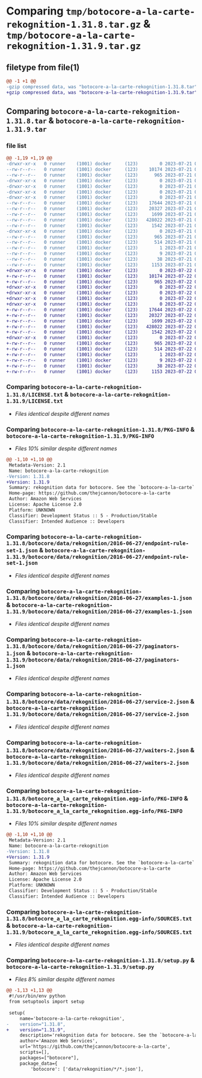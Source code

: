# Comparing `tmp/botocore-a-la-carte-rekognition-1.31.8.tar.gz` & `tmp/botocore-a-la-carte-rekognition-1.31.9.tar.gz`

## filetype from file(1)

```diff
@@ -1 +1 @@
-gzip compressed data, was "botocore-a-la-carte-rekognition-1.31.8.tar", last modified: Fri Jul 21 01:21:49 2023, max compression
+gzip compressed data, was "botocore-a-la-carte-rekognition-1.31.9.tar", last modified: Sat Jul 22 01:20:50 2023, max compression
```

## Comparing `botocore-a-la-carte-rekognition-1.31.8.tar` & `botocore-a-la-carte-rekognition-1.31.9.tar`

### file list

```diff
@@ -1,19 +1,19 @@
-drwxr-xr-x   0 runner    (1001) docker     (123)        0 2023-07-21 01:21:49.327447 botocore-a-la-carte-rekognition-1.31.8/
--rw-r--r--   0 runner    (1001) docker     (123)    10174 2023-07-21 01:21:49.000000 botocore-a-la-carte-rekognition-1.31.8/LICENSE.txt
--rw-r--r--   0 runner    (1001) docker     (123)      965 2023-07-21 01:21:49.327447 botocore-a-la-carte-rekognition-1.31.8/PKG-INFO
-drwxr-xr-x   0 runner    (1001) docker     (123)        0 2023-07-21 01:21:49.327447 botocore-a-la-carte-rekognition-1.31.8/botocore/
-drwxr-xr-x   0 runner    (1001) docker     (123)        0 2023-07-21 01:21:49.327447 botocore-a-la-carte-rekognition-1.31.8/botocore/data/
-drwxr-xr-x   0 runner    (1001) docker     (123)        0 2023-07-21 01:21:49.327447 botocore-a-la-carte-rekognition-1.31.8/botocore/data/rekognition/
-drwxr-xr-x   0 runner    (1001) docker     (123)        0 2023-07-21 01:21:49.327447 botocore-a-la-carte-rekognition-1.31.8/botocore/data/rekognition/2016-06-27/
--rw-r--r--   0 runner    (1001) docker     (123)    17644 2023-07-21 01:21:06.000000 botocore-a-la-carte-rekognition-1.31.8/botocore/data/rekognition/2016-06-27/endpoint-rule-set-1.json
--rw-r--r--   0 runner    (1001) docker     (123)    20327 2023-07-21 01:21:06.000000 botocore-a-la-carte-rekognition-1.31.8/botocore/data/rekognition/2016-06-27/examples-1.json
--rw-r--r--   0 runner    (1001) docker     (123)     1699 2023-07-21 01:21:06.000000 botocore-a-la-carte-rekognition-1.31.8/botocore/data/rekognition/2016-06-27/paginators-1.json
--rw-r--r--   0 runner    (1001) docker     (123)   428022 2023-07-21 01:21:06.000000 botocore-a-la-carte-rekognition-1.31.8/botocore/data/rekognition/2016-06-27/service-2.json
--rw-r--r--   0 runner    (1001) docker     (123)     1542 2023-07-21 01:21:06.000000 botocore-a-la-carte-rekognition-1.31.8/botocore/data/rekognition/2016-06-27/waiters-2.json
-drwxr-xr-x   0 runner    (1001) docker     (123)        0 2023-07-21 01:21:49.327447 botocore-a-la-carte-rekognition-1.31.8/botocore_a_la_carte_rekognition.egg-info/
--rw-r--r--   0 runner    (1001) docker     (123)      965 2023-07-21 01:21:49.000000 botocore-a-la-carte-rekognition-1.31.8/botocore_a_la_carte_rekognition.egg-info/PKG-INFO
--rw-r--r--   0 runner    (1001) docker     (123)      514 2023-07-21 01:21:49.000000 botocore-a-la-carte-rekognition-1.31.8/botocore_a_la_carte_rekognition.egg-info/SOURCES.txt
--rw-r--r--   0 runner    (1001) docker     (123)        1 2023-07-21 01:21:49.000000 botocore-a-la-carte-rekognition-1.31.8/botocore_a_la_carte_rekognition.egg-info/dependency_links.txt
--rw-r--r--   0 runner    (1001) docker     (123)        9 2023-07-21 01:21:49.000000 botocore-a-la-carte-rekognition-1.31.8/botocore_a_la_carte_rekognition.egg-info/top_level.txt
--rw-r--r--   0 runner    (1001) docker     (123)       38 2023-07-21 01:21:49.327447 botocore-a-la-carte-rekognition-1.31.8/setup.cfg
--rw-r--r--   0 runner    (1001) docker     (123)     1153 2023-07-21 01:21:49.000000 botocore-a-la-carte-rekognition-1.31.8/setup.py
+drwxr-xr-x   0 runner    (1001) docker     (123)        0 2023-07-22 01:20:50.501311 botocore-a-la-carte-rekognition-1.31.9/
+-rw-r--r--   0 runner    (1001) docker     (123)    10174 2023-07-22 01:20:50.000000 botocore-a-la-carte-rekognition-1.31.9/LICENSE.txt
+-rw-r--r--   0 runner    (1001) docker     (123)      965 2023-07-22 01:20:50.501311 botocore-a-la-carte-rekognition-1.31.9/PKG-INFO
+drwxr-xr-x   0 runner    (1001) docker     (123)        0 2023-07-22 01:20:50.501311 botocore-a-la-carte-rekognition-1.31.9/botocore/
+drwxr-xr-x   0 runner    (1001) docker     (123)        0 2023-07-22 01:20:50.501311 botocore-a-la-carte-rekognition-1.31.9/botocore/data/
+drwxr-xr-x   0 runner    (1001) docker     (123)        0 2023-07-22 01:20:50.501311 botocore-a-la-carte-rekognition-1.31.9/botocore/data/rekognition/
+drwxr-xr-x   0 runner    (1001) docker     (123)        0 2023-07-22 01:20:50.501311 botocore-a-la-carte-rekognition-1.31.9/botocore/data/rekognition/2016-06-27/
+-rw-r--r--   0 runner    (1001) docker     (123)    17644 2023-07-22 01:20:09.000000 botocore-a-la-carte-rekognition-1.31.9/botocore/data/rekognition/2016-06-27/endpoint-rule-set-1.json
+-rw-r--r--   0 runner    (1001) docker     (123)    20327 2023-07-22 01:20:09.000000 botocore-a-la-carte-rekognition-1.31.9/botocore/data/rekognition/2016-06-27/examples-1.json
+-rw-r--r--   0 runner    (1001) docker     (123)     1699 2023-07-22 01:20:09.000000 botocore-a-la-carte-rekognition-1.31.9/botocore/data/rekognition/2016-06-27/paginators-1.json
+-rw-r--r--   0 runner    (1001) docker     (123)   428022 2023-07-22 01:20:09.000000 botocore-a-la-carte-rekognition-1.31.9/botocore/data/rekognition/2016-06-27/service-2.json
+-rw-r--r--   0 runner    (1001) docker     (123)     1542 2023-07-22 01:20:09.000000 botocore-a-la-carte-rekognition-1.31.9/botocore/data/rekognition/2016-06-27/waiters-2.json
+drwxr-xr-x   0 runner    (1001) docker     (123)        0 2023-07-22 01:20:50.501311 botocore-a-la-carte-rekognition-1.31.9/botocore_a_la_carte_rekognition.egg-info/
+-rw-r--r--   0 runner    (1001) docker     (123)      965 2023-07-22 01:20:50.000000 botocore-a-la-carte-rekognition-1.31.9/botocore_a_la_carte_rekognition.egg-info/PKG-INFO
+-rw-r--r--   0 runner    (1001) docker     (123)      514 2023-07-22 01:20:50.000000 botocore-a-la-carte-rekognition-1.31.9/botocore_a_la_carte_rekognition.egg-info/SOURCES.txt
+-rw-r--r--   0 runner    (1001) docker     (123)        1 2023-07-22 01:20:50.000000 botocore-a-la-carte-rekognition-1.31.9/botocore_a_la_carte_rekognition.egg-info/dependency_links.txt
+-rw-r--r--   0 runner    (1001) docker     (123)        9 2023-07-22 01:20:50.000000 botocore-a-la-carte-rekognition-1.31.9/botocore_a_la_carte_rekognition.egg-info/top_level.txt
+-rw-r--r--   0 runner    (1001) docker     (123)       38 2023-07-22 01:20:50.501311 botocore-a-la-carte-rekognition-1.31.9/setup.cfg
+-rw-r--r--   0 runner    (1001) docker     (123)     1153 2023-07-22 01:20:50.000000 botocore-a-la-carte-rekognition-1.31.9/setup.py
```

### Comparing `botocore-a-la-carte-rekognition-1.31.8/LICENSE.txt` & `botocore-a-la-carte-rekognition-1.31.9/LICENSE.txt`

 * *Files identical despite different names*

### Comparing `botocore-a-la-carte-rekognition-1.31.8/PKG-INFO` & `botocore-a-la-carte-rekognition-1.31.9/PKG-INFO`

 * *Files 10% similar despite different names*

```diff
@@ -1,10 +1,10 @@
 Metadata-Version: 2.1
 Name: botocore-a-la-carte-rekognition
-Version: 1.31.8
+Version: 1.31.9
 Summary: rekognition data for botocore. See the `botocore-a-la-carte` package for more info.
 Home-page: https://github.com/thejcannon/botocore-a-la-carte
 Author: Amazon Web Services
 License: Apache License 2.0
 Platform: UNKNOWN
 Classifier: Development Status :: 5 - Production/Stable
 Classifier: Intended Audience :: Developers
```

### Comparing `botocore-a-la-carte-rekognition-1.31.8/botocore/data/rekognition/2016-06-27/endpoint-rule-set-1.json` & `botocore-a-la-carte-rekognition-1.31.9/botocore/data/rekognition/2016-06-27/endpoint-rule-set-1.json`

 * *Files identical despite different names*

### Comparing `botocore-a-la-carte-rekognition-1.31.8/botocore/data/rekognition/2016-06-27/examples-1.json` & `botocore-a-la-carte-rekognition-1.31.9/botocore/data/rekognition/2016-06-27/examples-1.json`

 * *Files identical despite different names*

### Comparing `botocore-a-la-carte-rekognition-1.31.8/botocore/data/rekognition/2016-06-27/paginators-1.json` & `botocore-a-la-carte-rekognition-1.31.9/botocore/data/rekognition/2016-06-27/paginators-1.json`

 * *Files identical despite different names*

### Comparing `botocore-a-la-carte-rekognition-1.31.8/botocore/data/rekognition/2016-06-27/service-2.json` & `botocore-a-la-carte-rekognition-1.31.9/botocore/data/rekognition/2016-06-27/service-2.json`

 * *Files identical despite different names*

### Comparing `botocore-a-la-carte-rekognition-1.31.8/botocore/data/rekognition/2016-06-27/waiters-2.json` & `botocore-a-la-carte-rekognition-1.31.9/botocore/data/rekognition/2016-06-27/waiters-2.json`

 * *Files identical despite different names*

### Comparing `botocore-a-la-carte-rekognition-1.31.8/botocore_a_la_carte_rekognition.egg-info/PKG-INFO` & `botocore-a-la-carte-rekognition-1.31.9/botocore_a_la_carte_rekognition.egg-info/PKG-INFO`

 * *Files 10% similar despite different names*

```diff
@@ -1,10 +1,10 @@
 Metadata-Version: 2.1
 Name: botocore-a-la-carte-rekognition
-Version: 1.31.8
+Version: 1.31.9
 Summary: rekognition data for botocore. See the `botocore-a-la-carte` package for more info.
 Home-page: https://github.com/thejcannon/botocore-a-la-carte
 Author: Amazon Web Services
 License: Apache License 2.0
 Platform: UNKNOWN
 Classifier: Development Status :: 5 - Production/Stable
 Classifier: Intended Audience :: Developers
```

### Comparing `botocore-a-la-carte-rekognition-1.31.8/botocore_a_la_carte_rekognition.egg-info/SOURCES.txt` & `botocore-a-la-carte-rekognition-1.31.9/botocore_a_la_carte_rekognition.egg-info/SOURCES.txt`

 * *Files identical despite different names*

### Comparing `botocore-a-la-carte-rekognition-1.31.8/setup.py` & `botocore-a-la-carte-rekognition-1.31.9/setup.py`

 * *Files 8% similar despite different names*

```diff
@@ -1,13 +1,13 @@
 #!/usr/bin/env python
 from setuptools import setup
 
 setup(
     name='botocore-a-la-carte-rekognition',
-    version="1.31.8",
+    version="1.31.9",
     description='rekognition data for botocore. See the `botocore-a-la-carte` package for more info.',
     author='Amazon Web Services',
     url='https://github.com/thejcannon/botocore-a-la-carte',
     scripts=[],
     packages=["botocore"],
     package_data={
         'botocore': ['data/rekognition/*/*.json'],
```


